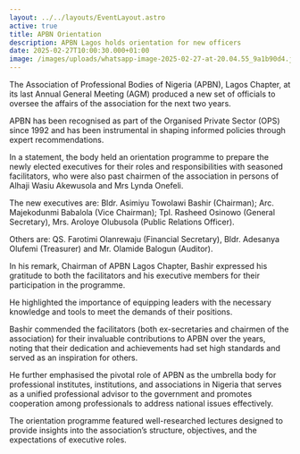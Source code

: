 ```yaml
---
layout: ../../layouts/EventLayout.astro
active: true
title: APBN Orientation
description: APBN Lagos holds orientation for new officers
date: 2025-02-27T10:00:30.000+01:00
image: /images/uploads/whatsapp-image-2025-02-27-at-20.04.55_9a1b90d4.jpg
---
```

The Association of Professional Bodies of Nigeria (APBN), Lagos Chapter, at its last Annual General Meeting (AGM) produced a new set of officials to oversee the affairs of the association for the next two years.

APBN has been recognised as part of the Organised Private Sector (OPS) since 1992 and has been instrumental in shaping informed policies through expert recommendations.

In a statement, the body held an orientation programme to prepare the newly elected executives for their roles and responsibilities with seasoned facilitators, who were also past chairmen of the association in persons of Alhaji Wasiu Akewusola and Mrs Lynda Onefeli.

The new executives are: Bldr. Asimiyu Towolawi Bashir (Chairman); Arc. Majekodunmi Babalola (Vice Chairman); Tpl. Rasheed Osinowo (General Secretary), Mrs. Aroloye Olubusola (Public Relations Officer).

Others are: QS. Farotimi Olanrewaju (Financial Secretary), Bldr. Adesanya Olufemi (Treasurer) and Mr. Olamide Balogun (Auditor).

In his remark, Chairman of APBN Lagos Chapter, Bashir expressed his gratitude to both the facilitators and his executive members for their participation in the programme.

He highlighted the importance of equipping leaders with the necessary knowledge and tools to meet the demands of their positions.

Bashir commended the facilitators (both ex-secretaries and chairmen of the association) for their invaluable contributions to APBN over the years, noting that their dedication and achievements had set high standards and served as an inspiration for others.

He further emphasised the pivotal role of APBN as the umbrella body for professional institutes, institutions, and associations in Nigeria that serves as a unified professional advisor to the government and promotes cooperation among professionals to address national issues effectively.

The orientation programme featured well-researched lectures designed to provide insights into the association’s structure, objectives, and the expectations of executive roles.
